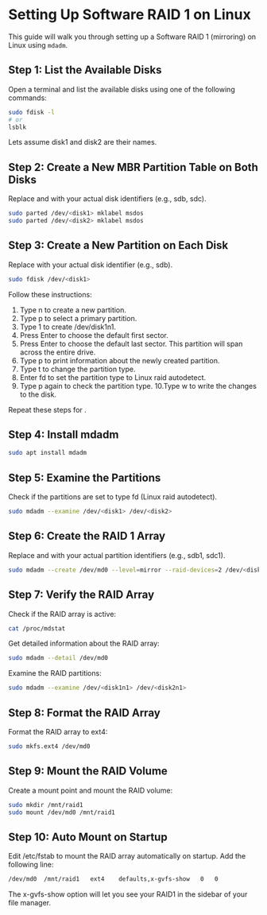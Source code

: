 # Setting Up Software RAID 1 on Linux

This guide will walk you through setting up a Software RAID 1 (mirroring) on Linux using `mdadm`.

## Step 1: List the Available Disks

Open a terminal and list the available disks using one of the following commands:

```sh
sudo fdisk -l
# or
lsblk
```

Lets assume disk1 and disk2 are their names.

## Step 2: Create a New MBR Partition Table on Both Disks

Replace <disk1> and <disk2> with your actual disk identifiers (e.g., sdb, sdc).

```sh
sudo parted /dev/<disk1> mklabel msdos
sudo parted /dev/<disk2> mklabel msdos
```

## Step 3: Create a New Partition on Each Disk

Replace <disk1> with your actual disk identifier (e.g., sdb).

```sh
sudo fdisk /dev/<disk1>
```

Follow these instructions:

  1. Type n to create a new partition.
  2. Type p to select a primary partition.
  3. Type 1 to create /dev/disk1n1.
  4. Press Enter to choose the default first sector.
  5. Press Enter to choose the default last sector. This partition will span across the entire drive.
  6. Type p to print information about the newly created partition.
  7. Type t to change the partition type.
  8. Enter fd to set the partition type to Linux raid autodetect.
  9. Type p again to check the partition type.
  10.Type w to write the changes to the disk.

Repeat these steps for <disk2>.


## Step 4: Install mdadm

```sh
sudo apt install mdadm
```

## Step 5: Examine the Partitions

Check if the partitions are set to type fd (Linux raid autodetect).

```sh
sudo mdadm --examine /dev/<disk1> /dev/<disk2>
```


## Step 6: Create the RAID 1 Array

Replace <disk1n1> and <disk2n1> with your actual partition identifiers (e.g., sdb1, sdc1).

```sh
sudo mdadm --create /dev/md0 --level=mirror --raid-devices=2 /dev/<disk1n1> /dev/<disk2n1>
```

## Step 7: Verify the RAID Array

Check if the RAID array is active:

```sh
cat /proc/mdstat
```

Get detailed information about the RAID array:

```sh
sudo mdadm --detail /dev/md0
```

Examine the RAID partitions:

```sh
sudo mdadm --examine /dev/<disk1n1> /dev/<disk2n1>
```

## Step 8: Format the RAID Array

Format the RAID array to ext4:

```sh
sudo mkfs.ext4 /dev/md0
```

## Step 9: Mount the RAID Volume

Create a mount point and mount the RAID volume:

```sh
sudo mkdir /mnt/raid1
sudo mount /dev/md0 /mnt/raid1
```

## Step 10: Auto Mount on Startup

Edit /etc/fstab to mount the RAID array automatically on startup. Add the following line:

```sh
/dev/md0  /mnt/raid1   ext4    defaults,x-gvfs-show   0   0
```

The x-gvfs-show option will let you see your RAID1 in the sidebar of your file manager.
